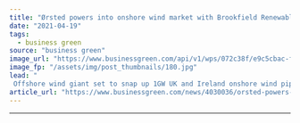 ```yaml
---
title: "Ørsted powers into onshore wind market with Brookfield Renewables deal"
date: "2021-04-19"
tags: 
  - business green
source: "business green"
image_url: "https://www.businessgreen.com/api/v1/wps/072c38f/e9c5cbac-f241-49e2-a9b3-f00c1a23ac54/5/Walney-Walney-from-air-185x114.jpg"
image_fp: "/assets/img/post_thumbnails/180.jpg"
lead: "
 Offshore wind giant set to snap up 1GW UK and Ireland onshore wind pipeline ..."
article_url: "https://www.businessgreen.com/news/4030036/orsted-powers-onshore-wind-market-brookfield-renewables-deal"
---
```


---
